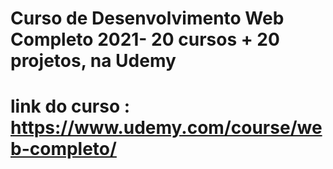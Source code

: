 # Curso de Desenvolvimento Web  Completo 2021- 20 cursos + 20 projetos, na Udemy 
# link do curso : https://www.udemy.com/course/web-completo/
